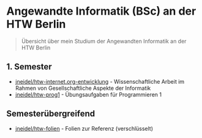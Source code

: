 # Angewandte Informatik (BSc) an der HTW Berlin

> Übersicht über mein Studium der Angewandten Informatik an der HTW Berlin

## 1. Semester

- [jneidel/htw-internet.org-entwicklung](https://github.com/jneidel/htw-internet.org-entwicklung) - Wissenschaftliche Arbeit im Rahmen von Gesellschaftliche Aspekte der Informatik
- [jneidel/htw-prog1](https://github.com/jneidel/htw-prog1) - Übungsaufgaben für Programmieren 1

## Semesterübergreifend

- [jneidel/htw-folien](https://github.com/jneidel/htw-folien) - Folien zur Referenz (verschlüsselt)

